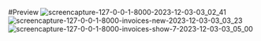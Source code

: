 #Preview
![screencapture-127-0-0-1-8000-2023-12-03-03_02_41](https://github.com/mhonil/InvoiceApp_VueJs_and_Laravel/assets/109990435/8fad58a9-a192-4d6a-aebf-553eea39d09f)
![screencapture-127-0-0-1-8000-invoices-new-2023-12-03-03_03_23](https://github.com/mhonil/InvoiceApp_VueJs_and_Laravel/assets/109990435/a8613eb5-61c4-420a-b1c3-c182d3411c3b)
![screencapture-127-0-0-1-8000-invoices-show-7-2023-12-03-03_05_00](https://github.com/mhonil/InvoiceApp_VueJs_and_Laravel/assets/109990435/ffdca621-67e8-467e-bcc4-b2daa190cb36)


